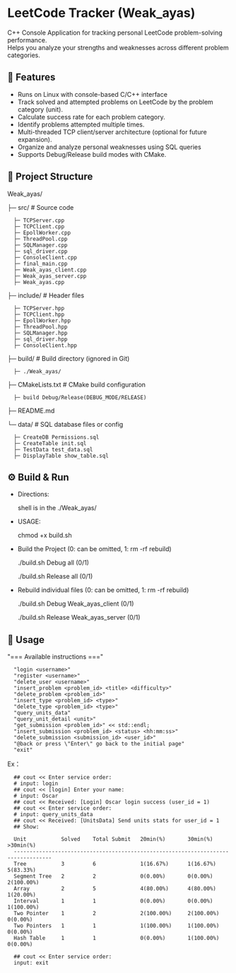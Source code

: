 # LeetCode Tracker (Weak_ayas)
C++ Console Application for tracking personal LeetCode problem-solving performance.  
Helps you analyze your strengths and weaknesses across different problem categories.


## 📝 Features
- Runs on Linux with console-based C/C++ interface
- Track solved and attempted problems on LeetCode by the problem category (unit).
- Calculate success rate for each problem category.
- Identify problems attempted multiple times.
- Multi-threaded TCP client/server architecture (optional for future expansion).
- Organize and analyze personal weaknesses using SQL queries
- Supports Debug/Release build modes with CMake.


## 📁 Project Structure
Weak_ayas/

├─ src/ 	# Source code

      ├─ TCPServer.cpp   
      ├─ TCPClient.cpp   
      ├─ EpollWorker.cpp  
      ├─ ThreadPool.cpp   
      ├─ SQLManager.cpp
      ├─ sql_driver.cpp
      ├─ ConsoleClient.cpp
      ├─ final_main.cpp
      ├─ Weak_ayas_client.cpp
      ├─ Weak_ayas_server.cpp
      ├─ Weak_ayas.cpp
      
├─ include/	# Header files

      ├─ TCPServer.hpp
      ├─ TCPClient.hpp
      ├─ EpollWorker.hpp
      ├─ ThreadPool.hpp
      ├─ SQLManager.hpp
      ├─ sql_driver.hpp
      ├─ ConsoleClient.hpp
      
├─ build/ # Build directory (ignored in Git)

      ├─ ./Weak_ayas/
   
├─ CMakeLists.txt # CMake build configuration

      ├─ build Debug/Release(DEBUG_MODE/RELEASE)
   
├─ README.md

└─ data/ # SQL database files or config

      ├─ CreateDB Permissions.sql
      ├─ CreateTable init.sql
      ├─ TestData test_data.sql
      ├─ DisplayTable show_table.sql


## ⚙️ Build & Run
- Directions:

  shell is in the ./Weak_ayas/
- USAGE:

   chmod +x build.sh

- Build the Project  (0: can be omitted, 1: rm -rf rebuild)
  
   ./build.sh Debug all (0/1)
  
   ./build.sh Release all (0/1)

- Rebuild individual files (0: can be omitted, 1: rm -rf rebuild)
  
   ./build.sh Debug Weak_ayas_client (0/1)
  
   ./build.sh Release Weak_ayas_server (0/1) 


## 🚀 Usage
 "=== Available instructions ===" 
 
      "login <username>" 
      "register <username>" 
      "delete_user <username>" 
      "insert_problem <problem_id> <title> <difficulty>" 
      "delete_problem <problem_id>" 
      "insert_type <problem_id> <type>" 
      "delete_type <problem_id> <type>" 
      "query_units_data"
      "query_unit_detail <unit>" 
      "get_submission <problem_id>" << std::endl;
      "insert_submission <problem_id> <status> <hh:mm:ss>"
      "delete_submission <submission_id> <user_id>"
      "@back or press \"Enter\" go back to the initial page" 
      "exit"

Ex：

      ## cout << Enter service order:
      # input: login
      ## cout << [login] Enter your name:
      # input: Oscar
      ## cout << Received: [Login] Oscar login success (user_id = 1)
      ## cout << Enter service order:
      # input: query_units_data
      ## cout << Received: [UnitsData] Send units stats for user_id = 1
      ## Show:
      
      Unit           Solved    Total Submit   20min(%)       30min(%)       >30min(%)
      ----------------------------------------------------------------------------------
      Tree           3         6              1(16.67%)      1(16.67%)      5(83.33%)
      Segment Tree   2         2              0(0.00%)       0(0.00%)       2(100.00%)
      Array          2         5              4(80.00%)      4(80.00%)      1(20.00%)
      Interval       1         1              0(0.00%)       0(0.00%)       1(100.00%)
      Two Pointer    1         2              2(100.00%)     2(100.00%)     0(0.00%)
      Two Pointers   1         1              1(100.00%)     1(100.00%)     0(0.00%)
      Hash Table     1         1              0(0.00%)       1(100.00%)     0(0.00%)

      ## cout << Enter service order:
      input: exit
